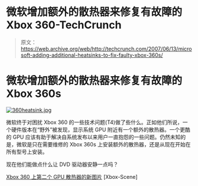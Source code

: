 # 微软增加额外的散热器来修复有故障的 Xbox 360-TechCrunch

> 原文：<https://web.archive.org/web/http://techcrunch.com/2007/06/13/microsoft-adding-additional-heatsinks-to-fix-faulty-xbox-360s/>

# 微软增加额外的散热器来修复有故障的 Xbox 360s

[![360heatsink.jpg](img/2a68c5598ef9ddba9bfef64791fc7299.png)](https://web.archive.org/web/20210121145749/http://old.crunchgear.com/wp-content/uploads/360heatsink.jpg "360heatsink.jpg")

微软终于对困扰 Xbox 360 的一些技术问题(T4)做了些什么。正如他们所说，一个硬件版本在“野外”被发现，显示系统 GPU 附近有一个额外的散热器。一个更酷的 GPU 应该有助于解决自系统发布以来用户一直抱怨的一些问题。仍然未知的是，微软是只在需要维修的 Xbox 360s 上安装额外的散热器，还是从现在开始在所有型号上安装。

现在他们能做点什么让 DVD 驱动器安静一点吗？

[Xbox 360 上第二个 GPU 散热器的新图片](https://web.archive.org/web/20210121145749/http://www.xbox-scene.com/xbox1data/sep/EElEZukFEleqkRrcnN.php) [Xbox-Scene]